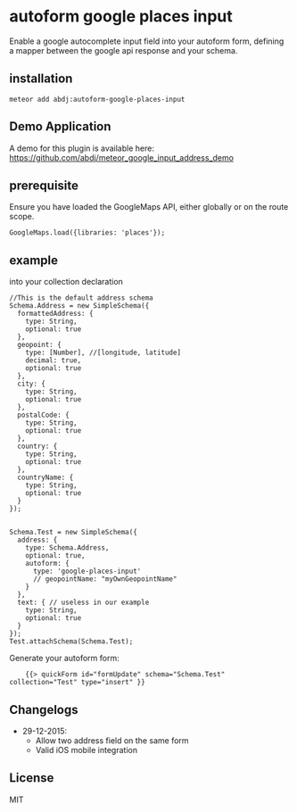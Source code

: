 # autoform google places input

Enable a google autocomplete input field into your autoform form, defining a mapper between the google api response and your schema. 

## installation
```
meteor add abdj:autoform-google-places-input
```

## Demo Application
A demo for this plugin is available here: https://github.com/abdj/meteor_google_input_address_demo


## prerequisite
Ensure you have loaded the GoogleMaps API, either globally or on the route scope. 
```
GoogleMaps.load({libraries: 'places'});
```


## example

into your collection declaration
```
//This is the default address schema
Schema.Address = new SimpleSchema({
  formattedAddress: {
    type: String,
    optional: true
  },
  geopoint: {
    type: [Number], //[longitude, latitude]
    decimal: true,
    optional: true
  },
  city: {
    type: String,
    optional: true
  },
  postalCode: {
    type: String,
    optional: true
  },
  country: {
    type: String,
    optional: true
  },
  countryName: {
    type: String,
    optional: true
  }
});


Schema.Test = new SimpleSchema({
  address: {
    type: Schema.Address,
    optional: true,
    autoform: {
      type: 'google-places-input'
      // geopointName: "myOwnGeopointName"
    }
  },
  text: { // useless in our example
    type: String,
    optional: true
  }
});
Test.attachSchema(Schema.Test);
```

Generate your autoform form: 
```
    {{> quickForm id="formUpdate" schema="Schema.Test" collection="Test" type="insert" }}
```


## Changelogs
  * 29-12-2015:
     * Allow two address field on the same form
     * Valid iOS mobile integration

## License 
MIT
